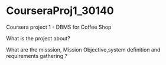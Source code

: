 # CourseraProj1_30140
Coursera project 1 - DBMS for Coffee Shop



What is the project about?


What are the misssion, Mission Objective,system definition and requirements gathering ?
